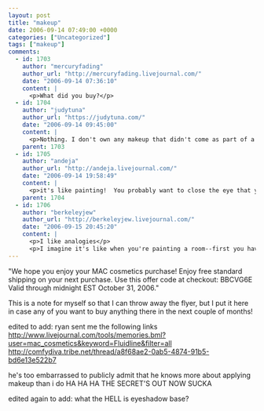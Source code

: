 ```yaml
---
layout: post
title: "makeup"
date: 2006-09-14 07:49:00 +0000
categories: ["Uncategorized"]
tags: ["makeup"]
comments:
  - id: 1703
    author: "mercuryfading"
    author_url: "http://mercuryfading.livejournal.com/"
    date: "2006-09-14 07:36:10"
    content: |
      <p>What did you buy?</p>
  - id: 1704
    author: "judytuna"
    author_url: "https://judytuna.com/"
    date: "2006-09-14 09:45:00"
    content: |
      <p>Nothing. I don't own any makeup that didn't come as part of a free Estee Lauder gift pack from when my aunts shop at Macy's, but Ryan just sent me "fluidline eye-liner gel" http://www.maccosmetics.com/templates/products/sp.tmpl?CATEGORY_ID=CATEGORY15101&amp;PRODUCT_ID=PROD7715 in "macroviolet." Also, a funny little brush with an angled tip. I have no idea how to use it. And no idea where to look????????? Do you know any, uh, "here is how to put on makeup and not look like a drunk raccoon" websites? I suck at this girl thing WOE</p>
    parent: 1703
  - id: 1705
    author: "andeja"
    author_url: "http://andeja.livejournal.com/"
    date: "2006-09-14 19:58:49"
    content: |
      <p>it's like painting!  You probably want to close the eye that you're putting on the liner, so that you can get the part closest to your lashes. I don't like putting eyeliner on the bottom lid (except on halloween) mainly cuz my eyelashes smudge everything down there, but people basically put it at the bottom lash line.</p>
    parent: 1704
  - id: 1706
    author: "berkeleyjew"
    author_url: "http://berkeleyjew.livejournal.com/"
    date: "2006-09-15 20:45:20"
    content: |
      <p>I like analogies</p>
      <p>I imagine it's like when you're painting a room--first you have to lay down a coat of primer.</p>
---
```


"We hope you enjoy your MAC cosmetics purchase! Enjoy free standard shipping on your next purchase. Use this offer code at checkout: BBCVG6E
Valid through midnight EST October 31, 2006."

This is a note for myself so that I can throw away the flyer, but I put it here in case any of you want to buy anything there in the next couple of months!

edited to add: ryan sent me the following links
http://www.livejournal.com/tools/memories.bml?user=mac_cosmetics&keyword=Fluidline&filter=all
http://comfydiva.tribe.net/thread/a8f68ae2-0ab5-4874-91b5-bd6e13e522b7

he's too embarrassed to publicly admit that he knows more about applying makeup than i do HA HA HA THE SECRET'S OUT NOW SUCKA

edited again to add: what the HELL is eyeshadow base?